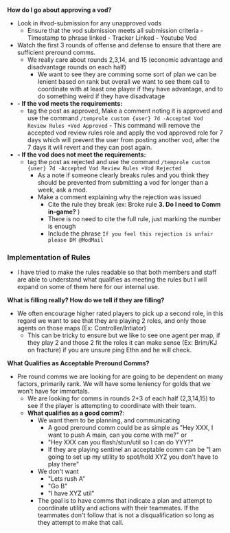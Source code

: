 **How do I go about approving a vod?**
- Look in #vod-submission for any unapproved vods
    - Ensure that the vod submission meets all submission criteria
		         - Timestamp to phrase linked
				- Tracker Linked
				- Youtube Vod
- Watch the first 3 rounds of offense and defense to ensure that there are sufficient preround comms.
  - We really care about rounds 2,3,14, and 15 (economic advantage and disadvantage rounds on each half)
    - We want to see they are comming some sort of plan we can be lenient based on rank but overall we want to see them call to coordinate with at least one player if they have advantage, and to do something weird if they have disadvatage
- **- If the vod meets the requirements:**
  - tag the post as approved, Make a comment noting it is approved and use the command `/temprole custom {user} 7d -Accepted Vod Review Rules +Vod Approved`
          - This command will remove the accepted vod review rules role and apply the vod approved role for 7 days which will prevent the user from posting another vod, after the 7 days it will revert and they can post again.
- **- If the vod does not meet the requirements:**
    - tag the post as rejected and use the command `/temprole custom {user} 7d -Accepted Vod Review Rules +Vod Rejected`
	    - As a note if someone clearly breaks rules and you think they should be prevented from submitting a vod for longer than a week, ask a mod.
	    - Make a comment explaining why the rejection was issued
		    - Cite the rule they break (ex: Broke rule **3. Do I need to Comm in-game?** )
			- There is no need to cite the full rule, just marking the number is enough
			- Include the phrase `If you feel this rejection is unfair please DM @ModMail`



### Implementation of Rules
- I have tried to make the rules readable so that both members and staff are able to understand what qualifies as meeting the rules but I will expand on some of them here for our internal use.

**What is filling really? How do we tell if they are filling?**

- We often encourage higher rated players to pick up a second role, in this regard we want to see that they are playing 2 roles, and only those agents on those maps (Ex: Controller/Intiator) 
   - This can be tricky to ensure but we like to see one agent per map, if they play 2 and those 2 fit the roles it can make sense (Ex: Brim/KJ on fracture) if you are unsure ping Ethn and he will check. 
	
		
**What Qualifies as Acceptable Preround Comms?**
- Pre round comms we are looking for are going to be dependent on many factors, primarily rank.  We will have some leniency for golds that we won't have for immortals. 
  - We are looking for comms in rounds 2+3 of each half (2,3,14,15) to see if the player is attempting to coordinate with their team. 
  - **What qualifies as a good comm?**:
	  - We want them to be planning, and communicating 
		  - A good preround comm could be as simple as "Hey XXX, I want to push A main, can you come with me?" or
		  - "Hey XXX can you flash/stun/util so I can do YYY?"
		  - If they are playing sentinel an acceptable comm can be "I am going to set up my utility to spot/hold XYZ you don't have to play there"
	  - We don't want
		  - "Lets rush A"
		  - "Go B"
		  - "I have XYZ util"
	  - The goal is to have comms that indicate a plan and attempt to coordinate utility and actions with their teammates. If the teammates don't follow that is not a disqualification so long as they attempt to make that call.